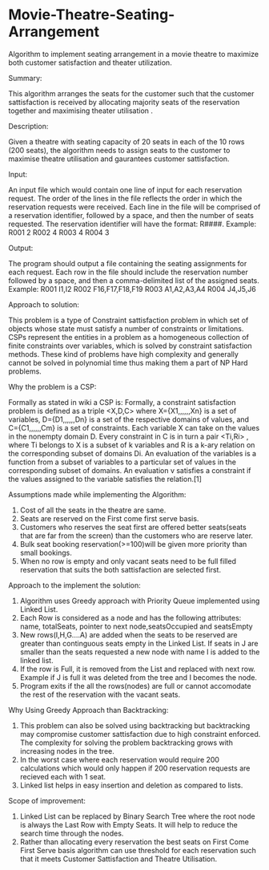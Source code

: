 # Movie-Theatre-Seating-Arrangement
Algorithm to implement seating arrangement in a movie theatre to maximize both customer satisfaction and theater utilization.

Summary: 

This algorithm arranges the seats for the customer such that the customer sattisfaction is received by allocating majority seats of the reservation together and maximising theater utilisation . 

Description: 

Given a theatre with seating capacity of 20 seats in each of the 10 rows (200 seats), the algorithm needs to assign seats to the customer to maximise theatre utilisation and gaurantees customer sattisfaction. 

Input: 

An input file which would contain one line of input for each reservation request. The order of the lines in the file reflects the order in which the reservation requests were received. Each line in the file will be comprised of a reservation identifier, followed by a space, and then the number of seats requested. The reservation identifier will have the format: R####.
Example: 
R001 2 
R002 4 
R003 4 
R004 3

Output: 

The program should output a file containing the seating assignments for each request. Each row in the file should include the reservation number followed by a space, and then a comma-delimited list of the assigned seats.
Example: 
R001 I1,I2
R002 F16,F17,F18,F19 
R003 A1,A2,A3,A4 
R004 J4,J5,J6

Approach to solution: 

This problem is a type of Constraint sattisfaction problem in which set of objects whose state must satisfy a number of constraints or limitations. CSPs represent the entities in a problem as a homogeneous collection of finite constraints over variables, which is solved by constraint satisfaction methods. These kind of problems have high complexity and generally cannot be solved in polynomial time thus making them a part of NP Hard problems. 

Why the problem is a CSP: 

Formally as stated in wiki a CSP is: 
Formally, a constraint satisfaction problem is defined as a triple <X,D,C> where
X={X1,,,,,,Xn} is a set of variables,
D={D1,,,,,,Dn} is a set of the respective domains of values, and
C={C1,,,,,,Cm} is a set of constraints.
Each variable X can take on the values in the nonempty domain D. Every constraint in C is in turn a pair <Ti,Ri> , where Ti belongs to X is a subset of k variables and R is a  k-ary relation on the corresponding subset of domains Di. An evaluation of the variables is a function from a subset of variables to a particular set of values in the corresponding subset of domains. An evaluation v satisfies a constraint  if the values assigned to the variable satisfies the relation.[1]


Assumptions made while implementing the Algorithm:

1. Cost of all the seats in the theatre are same. 
2. Seats are reserved on the First come first serve basis. 
3. Customers who reserves the seat first are offered better seats(seats that are far from the screen) than the customers who are reserve later. 
4. Bulk seat booking reservation(>=100)will be given more priority than small bookings. 
5. When no row is empty and only vacant seats need to be full filled reservation that suits the both sattisfaction are selected first.  

Approach to the implement the solution: 

 1. Algorithm uses Greedy approach with Priority Queue implemented using Linked List.
 2. Each Row is considered as a node and has the following attributes: name, totalSeats, pointer to next node,seatsOccupied       and seatsEmpty
 3. New rows(I,H,G....A) are added when the seats to be reserved are greater than continguous seats empty in the Linked List. 
    If seats in J are smaller than the seats requested a new node with name I is added to the linked list.
 3. If the row is Full, it is removed from the List and replaced with next row. Example if J is full it was deleted from the       tree and I becomes the node.
 4. Program exits if the all the rows(nodes) are full or cannot accomodate the rest of the reservation with the vacant seats. 
 
 Why Using Greedy Approach than Backtracking: 
 1. This problem can also be solved using backtracking but backtracking may compromise customer sattisfaction due to high         constraint enforced. The complexity for solving the problem backtracking grows with increasing nodes in the tree. 
 2. In the worst case where each reservation would require 200 calculations which would only happen if 200 reservation             requests are recieved each with 1 seat.
 3. Linked list helps in easy insertion and deletion as compared to lists. 
 
 Scope of improvement: 
 1. Linked List can be replaced by Binary Search Tree where the root node is always the Last Row with Empty Seats. It will help to reduce the search time through the nodes. 
 2. Rather than allocating every reservation the best seats on First Come First Serve basis algorithm can use threshold for each reservation such that it meets Customer Sattisfaction and Theatre Utilisation. 
 
 
 
 
 
 
 
